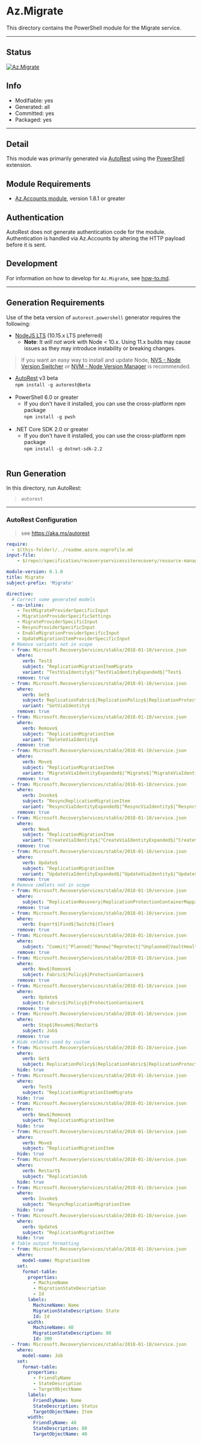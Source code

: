 <!-- region Generated -->
# Az.Migrate
This directory contains the PowerShell module for the Migrate service.

---
## Status
[![Az.Migrate](https://img.shields.io/powershellgallery/v/Az.Migrate.svg?style=flat-square&label=Az.Migrate "Az.Migrate")](https://www.powershellgallery.com/packages/Az.Migrate/)

## Info
- Modifiable: yes
- Generated: all
- Committed: yes
- Packaged: yes

---
## Detail
This module was primarily generated via [AutoRest](https://github.com/Azure/autorest) using the [PowerShell](https://github.com/Azure/autorest.powershell) extension.

## Module Requirements
- [Az.Accounts module](https://www.powershellgallery.com/packages/Az.Accounts/), version 1.8.1 or greater

## Authentication
AutoRest does not generate authentication code for the module. Authentication is handled via Az.Accounts by altering the HTTP payload before it is sent.

## Development
For information on how to develop for `Az.Migrate`, see [how-to.md](how-to.md).
<!-- endregion -->

---
## Generation Requirements
Use of the beta version of `autorest.powershell` generator requires the following:
- [NodeJS LTS](https://nodejs.org) (10.15.x LTS preferred)
  - **Note**: It *will not work* with Node < 10.x. Using 11.x builds may cause issues as they may introduce instability or breaking changes.
> If you want an easy way to install and update Node, [NVS - Node Version Switcher](../nodejs/installing-via-nvs.md) or [NVM - Node Version Manager](../nodejs/installing-via-nvm.md) is recommended.
- [AutoRest](https://aka.ms/autorest) v3 beta <br>`npm install -g autorest@beta`<br>&nbsp;
- PowerShell 6.0 or greater
  - If you don't have it installed, you can use the cross-platform npm package <br>`npm install -g pwsh`<br>&nbsp;
- .NET Core SDK 2.0 or greater
  - If you don't have it installed, you can use the cross-platform npm package <br>`npm install -g dotnet-sdk-2.2`<br>&nbsp;

## Run Generation
In this directory, run AutoRest:
> `autorest`

---
### AutoRest Configuration
> see https://aka.ms/autorest

``` yaml
require:
  - $(this-folder)/../readme.azure.noprofile.md
input-file:
    - $(repo)/specification/recoveryservicessiterecovery/resource-manager/Microsoft.RecoveryServices/stable/2018-01-10/service.json

module-version: 0.1.0
title: Migrate 
subject-prefix: 'Migrate'

directive:
  # Correct some generated models
  - no-inline:
    - TestMigrateProviderSpecificInput
    - MigrationProviderSpecificSettings
    - MigrateProviderSpecificInput
    - ResyncProviderSpecificInput
    - EnableMigrationProviderSpecificInput
    - UpdateMigrationItemProviderSpecificInput
  # Remove variants not in scope
  - from: Microsoft.RecoveryServices/stable/2018-01-10/service.json
    where:
      verb: Test$
      subject: ^ReplicationMigrationItemMigrate
      variant: ^TestViaIdentity$|^TestViaIdentityExpanded$|^Test$
    remove: true
  - from: Microsoft.RecoveryServices/stable/2018-01-10/service.json
    where:
      verb: Get$
      subject: ReplicationFabric$|ReplicationPolicy$|ReplicationProtectionContainer$|ReplicationMigrationItem$|ReplicationJob$
      variant: ^GetViaIdentity$
    remove: true
  - from: Microsoft.RecoveryServices/stable/2018-01-10/service.json
    where:
      verb: Remove$
      subject: ^ReplicationMigrationItem
      variant: ^DeleteViaIdentity$
    remove: true
  - from: Microsoft.RecoveryServices/stable/2018-01-10/service.json
    where:
      verb: Move$
      subject: ^ReplicationMigrationItem
      variant: ^MigrateViaIdentityExpanded$|^Migrate$|^MigrateViaIdentity$
    remove: true
  - from: Microsoft.RecoveryServices/stable/2018-01-10/service.json
    where:
      verb: Invoke$
      subject: ^ResyncReplicationMigrationItem
      variant: ^ResyncViaIdentityExpanded$|^ResyncViaIdentity$|^Resync$
    remove: true
  - from: Microsoft.RecoveryServices/stable/2018-01-10/service.json
    where:
      verb: New$
      subject: ^ReplicationMigrationItem
      variant: ^CreateViaIdentity$|^CreateViaIdentityExpanded$|^Create$
    remove: true
  - from: Microsoft.RecoveryServices/stable/2018-01-10/service.json
    where:
      verb: Update$
      subject: ^ReplicationMigrationItem
      variant: ^UpdateViaIdentityExpanded$|^UpdateViaIdentity$|^Update$
    remove: true
  # Remove cmdlets not in scope
  - from: Microsoft.RecoveryServices/stable/2018-01-10/service.json
    where:
      subject: ^ReplicationRecovery|ReplicationProtectionContainerMapping$|ReplicationEvent$|ReplicationAlertSetting$|ReplicationLogicalNetwork$|^ReplicationProtectedItem|^ReplicationNetwork|^ReplicationStorage|RecoveryPoint$|ProtectableItem$|FabricGateway$|FabricToAad$
    remove: true
  - from: Microsoft.RecoveryServices/stable/2018-01-10/service.json
    where:
      verb: Export$|Find$|Switch$|Clear$
    remove: true
  - from: Microsoft.RecoveryServices/stable/2018-01-10/service.json
    where:
      subject: ^Commit|^Planned|^Renew|^Reprotect|^Unplanned|VaultHealth$|vCenter$|ComputeSize$|FabricConsistency$
    remove: true
  - from: Microsoft.RecoveryServices/stable/2018-01-10/service.json
    where:
      verb: New$|Remove$
      subject: Fabric$|Policy$|ProtectionContainer$
    remove: true
  - from: Microsoft.RecoveryServices/stable/2018-01-10/service.json
    where:
      verb: Update$
      subject: Fabric$|Policy$|ProtectionContainer$
    remove: true
  - from: Microsoft.RecoveryServices/stable/2018-01-10/service.json
    where:
      verb: Stop$|Resume$|Restart$
      subject: Job$
    remove: true
  # Hide cmldets used by custom
  - from: Microsoft.RecoveryServices/stable/2018-01-10/service.json
    where:
      verb: Get$
      subject: ReplicationPolicy$|ReplicationFabric$|ReplicationProtectionContainer$|ReplicationMigrationItem$|ReplicationJob$
    hide: true
  - from: Microsoft.RecoveryServices/stable/2018-01-10/service.json
    where:
      verb: Test$
      subject: ^ReplicationMigrationItemMigrate
    hide: true
  - from: Microsoft.RecoveryServices/stable/2018-01-10/service.json
    where:
      verb: New$|Remove$
      subject: ^ReplicationMigrationItem
    hide: true
  - from: Microsoft.RecoveryServices/stable/2018-01-10/service.json
    where:
      verb: Move$
      subject: ^ReplicationMigrationItem
    hide: true
  - from: Microsoft.RecoveryServices/stable/2018-01-10/service.json
    where:
      verb: Restart$
      subject: ^ReplicationJob
    hide: true
  - from: Microsoft.RecoveryServices/stable/2018-01-10/service.json
    where:
      verb: Invoke$
      subject: ^ResyncReplicationMigrationItem
    hide: true
  - from: Microsoft.RecoveryServices/stable/2018-01-10/service.json
    where:
      verb: Update$
      subject: ^ReplicationMigrationItem
    hide: true
  # Table output formatting
  - from: Microsoft.RecoveryServices/stable/2018-01-10/service.json
    where:
      model-name: MigrationItem
    set:
      format-table:
        properties:
          - MachineName
          - MigrationStateDescription
          - Id
        labels:
          MachineName: Name
          MigrationStateDescription: State
          Id: Id
        width:
          MachineName: 40
          MigrationStateDescription: 80
          Id: 300
  - from: Microsoft.RecoveryServices/stable/2018-01-10/service.json
    where:
      model-name: Job
    set:
      format-table:
        properties:
          - FriendlyName
          - StateDescription
          - TargetObjectName
        labels:
          FriendlyName: Name
          StateDescription: Status
          TargetObjectName: Item
        width:
          FriendlyName: 40
          StateDescription: 80
          TargetObjectName: 40

